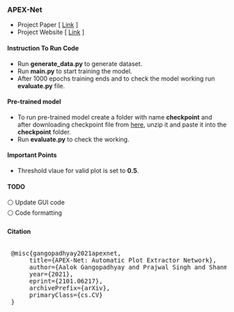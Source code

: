 ### APEX-Net
* Project Paper [ [Link](https://arxiv.org/abs/2101.06217) ]
* Project Website  [ [Link](https://sites.google.com/view/apexnetpaper) ]

#### Instruction To Run Code
* Run **generate_data.py** to generate dataset.
* Run **main.py** to start training the model.
* After 1000 epochs training ends and to check the model working run **evaluate.py** file.

#### Pre-trained model
* To run pre-trained model create a folder with name **checkpoint** and after downloading checkpoint file from [here](https://drive.google.com/file/d/1THyD7zAukb8Io3kaVx5vxejA9pGh1Oyg/view?usp=sharing), unzip it and paste it into the **checkpoint** folder.
* Run **evaluate.py** to check the working.

#### Important Points
* Threshold vlaue for valid plot is set to **0.5**.

#### TODO
⚪ Update GUI code <br/>
:white_circle: Code formatting

#### Citation
<pre>
 
 @misc{gangopadhyay2021apexnet,
      title={APEX-Net: Automatic Plot Extractor Network}, 
      author={Aalok Gangopadhyay and Prajwal Singh and Shanmuganathan Raman},
      year={2021},
      eprint={2101.06217},
      archivePrefix={arXiv},
      primaryClass={cs.CV}
 }

</pre>
